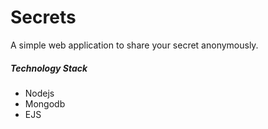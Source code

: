 # Secrets
A simple web application to share your secret anonymously. 

<h5> Technology Stack </h5>

<ul>
  <li> Nodejs </li>
  <li> Mongodb </li>
  <li> EJS </li>
</ul>


  
